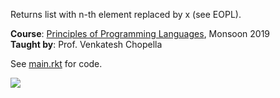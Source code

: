 Returns list with n-th element replaced by x (see EOPL).

**Course**: [Principles of Programming Languages], Monsoon 2019<br>
**Taught by**: Prof. Venkatesh Chopella

See [main.rkt] for code.

![](https://ga-beacon.deno.dev/G-G1E8HNDZYY:v51jklKGTLmC3LAZ4rJbIQ/github.com/moocf/list-set.racket)

[Principles of Programming Languages]: https://github.com/iiithf/principles-of-programming-languages
[main.rkt]: main.rkt
